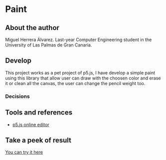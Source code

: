 # Paint
## About the author
Miguel Herrera Álvarez. Last-year Computer Engineering student in the University of Las Palmas de Gran Canaria.

## Develop
This project works as a pet project of p5.js, I have develop a simple paint using this library that allow user can draw with the choosen color and erase it or clean all the canvas, the user can change the pencil weight too.

### Decisions


## Tools and references
- [p5.js online editor](https://editor.p5js.org/)

## Take a peek of result
[You can try it here](https://miguelherreraalvarez.github.io/Paint/)

